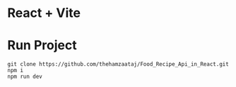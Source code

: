 
# React + Vite
# Run Project 

```
git clone https://github.com/thehamzaataj/Food_Recipe_Api_in_React.git
npm i
npm run dev
```

